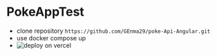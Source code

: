 # PokeAppTest
- clone repository `https://github.com/GEnma29/poke-Api-Angular.git`
- use docker compose up
- ![deploy on vercel](https://poke-api-angular-git-main-genma29.vercel.app/home)

